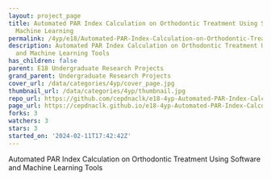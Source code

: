 ```yaml
---
layout: project_page
title: Automated PAR Index Calculation on Orthodontic Treatment Using Software and
  Machine Learning
permalink: /4yp/e18/Automated-PAR-Index-Calculation-on-Orthodontic-Treatment-Using-Software-and-Machine-Learning/
description: Automated PAR Index Calculation on Orthodontic Treatment Using Software
  and Machine Learning Tools
has_children: false
parent: E18 Undergraduate Research Projects
grand_parent: Undergraduate Research Projects
cover_url: /data/categories/4yp/cover_page.jpg
thumbnail_url: /data/categories/4yp/thumbnail.jpg
repo_url: https://github.com/cepdnaclk/e18-4yp-Automated-PAR-Index-Calculation-on-Orthodontic-Treatment-Using-Software-and-Machine-Learning
page_url: https://cepdnaclk.github.io/e18-4yp-Automated-PAR-Index-Calculation-on-Orthodontic-Treatment-Using-Software-and-Machine-Learning
forks: 3
watchers: 3
stars: 3
started_on: '2024-02-11T17:42:42Z'
---
```


Automated PAR Index Calculation on Orthodontic Treatment Using Software and Machine Learning Tools